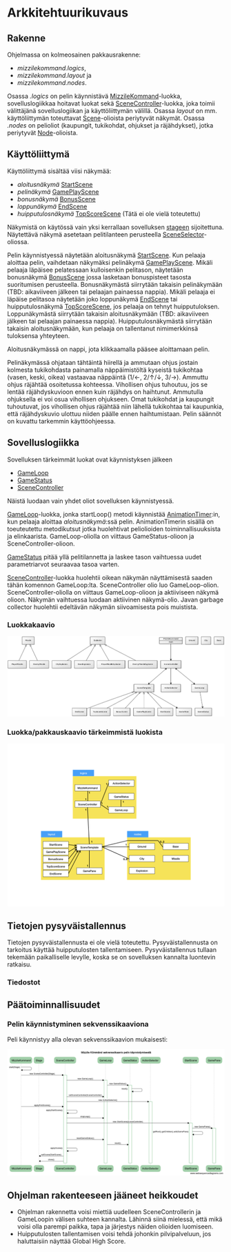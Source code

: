 # Arkkitehtuurikuvaus

## Rakenne

Ohjelmassa on kolmeosainen pakkausrakenne:

* *mizzilekommand.logics*,
* *mizzilekommand.layout* ja
* *mizzilekommand.nodes*.

Osassa *.logics* on pelin käynnistävä [MizzileKommand](https://github.com/majormalfunk/otm-harjoitustyo/blob/master/MizzileKommand/src/main/java/mizzilekommand/logics/MizzileKommand.java "MizzileKommand-luokka")-luokka, sovelluslogiikkaa hoitavat luokat sekä [SceneController](https://github.com/majormalfunk/otm-harjoitustyo/blob/master/MizzileKommand/src/main/java/mizzilekommand/logics/SceneController.java "SceneController-luokka")-luokka, joka toimii välittäjänä sovelluslogiikan ja käyttöliittymän välillä. Osassa *layout* on mm. käyttöliittymän toteuttavat [Scene](https://docs.oracle.com/javase/8/javafx/api/javafx/scene/Scene.html "Javadoc javafx.scene:stä")-olioista periytyvät näkymät. Osassa *.nodes* on pelioliot (kaupungit, tukikohdat, ohjukset ja räjähdykset), jotka periytyvät [Node](https://docs.oracle.com/javase/8/javafx/api/javafx/scene/Node.html "Javadoc javafx.scene.node:sta")-olioista.

## Käyttöliittymä

Käyttöliittymä sisältää viisi näkymää:

* *aloitusnäkymä* [StartScene](https://github.com/majormalfunk/otm-harjoitustyo/blob/master/MizzileKommand/src/main/java/mizzilekommand/layout/StartScene.java "StartScene-luokka")
* *pelinäkymä* [GamePlayScene](https://github.com/majormalfunk/otm-harjoitustyo/blob/master/MizzileKommand/src/main/java/mizzilekommand/layout/GamePlayScene.java "GamePlayScene-luokka")
* *bonusnäkymä* [BonusScene](https://github.com/majormalfunk/otm-harjoitustyo/blob/master/MizzileKommand/src/main/java/mizzilekommand/layout/BonusScene.java "BonusScene-luokka")
* *loppunäkymä* [EndScene](https://github.com/majormalfunk/otm-harjoitustyo/blob/master/MizzileKommand/src/main/java/mizzilekommand/layout/EndScene.java "EndScene-luokka")
* *huipputulosnäkymä* [TopScoreScene](https://github.com/majormalfunk/otm-harjoitustyo/blob/master/MizzileKommand/src/main/java/mizzilekommand/layout/TopScoreScene.java "TopScoreScene-luokka") (Tätä ei ole vielä toteutettu)

Näkymistä on käytössä vain yksi kerrallaan sovelluksen [stageen](https://docs.oracle.com/javase/8/javafx/api/javafx/stage/Stage.html "Javadoc javafx.stage:sta") sijoitettuna. Näytettävä näkymä asetetaan pelitilanteen perusteella [SceneSelector](https://github.com/majormalfunk/otm-harjoitustyo/blob/master/MizzileKommand/src/main/java/mizzilekommand/logics/SceneSelector.java "SceneSelector-luokka")-oliossa.

Pelin käynnistyessä näytetään aloitusnäkymä [StartScene](https://github.com/majormalfunk/otm-harjoitustyo/blob/master/MizzileKommand/src/main/java/mizzilekommand/layout/StartScene.java "StartScene-luokka"). Kun pelaaja aloittaa pelin, vaihdetaan näkymäksi pelinäkymä [GamePlayScene](https://github.com/majormalfunk/otm-harjoitustyo/blob/master/MizzileKommand/src/main/java/mizzilekommand/layout/GamePlayScene.java "GamePlayScene-luokka"). Mikäli pelaaja läpäisee pelatessaan kulloisenkin pelitason, näytetään bonusnäkymä [BonusScene](https://github.com/majormalfunk/otm-harjoitustyo/blob/master/MizzileKommand/src/main/java/mizzilekommand/layout/BonusScene.java "BonusScene-luokka") jossa lasketaan bonuspisteet tasosta suoritumisen perusteella. Bonusnäkymästä siirrytään takaisin pelinäkymään (TBD: aikaviiveen jälkeen tai pelaajan painaessa nappia). Mikäli pelaaja ei läpäise pelitasoa näytetään joko loppunäkymä [EndScene](https://github.com/majormalfunk/otm-harjoitustyo/blob/master/MizzileKommand/src/main/java/mizzilekommand/layout/EndScene.java "EndScene-luokka") tai huipputulosnäkymä [TopScoreScene](https://github.com/majormalfunk/otm-harjoitustyo/blob/master/MizzileKommand/src/main/java/mizzilekommand/layout/TopScoreScene.java "TopScoreScene-luokka"), jos pelaaja on tehnyt huipputuloksen. Loppunäkymästä siirrytään takaisin aloitusnäkymään (TBD: aikaviiveen jälkeen tai pelaajan painaessa nappia). Huipputulosnäkymästä siirrytään takaisin aloitusnäkymään, kun pelaaja on tallentanut nimimerkkinsä tuloksensa yhteyteen.

Aloitusnäkymässä on nappi, jota klikkaamalla pääsee aloittamaan pelin.

Pelinäkymässä ohjataan tähtäintä hiirellä ja ammutaan ohjus jostain kolmesta tukikohdasta painamalla näppäimistöltä kyseistä tukikohtaa (vasen, keski, oikea) vastaavaa näppäintä (1/&larr;, 2/&uarr;/&darr;, 3/&rarr;). Ammuttu ohjus räjähtää osoitetussa kohteessa. Vihollisen ohjus tuhoutuu, jos se lentää räjähdyskuvioon ennen kuin räjähdys on haihtunut. Ammutulla ohjuksella ei voi osua vihollisen ohjukseen. Omat tukikohdat ja kaupungit tuhoutuvat, jos vihollisen ohjus räjähtää niin lähellä tukikohtaa tai kaupunkia, että räjähdyskuvio ulottuu niiden päälle ennen haihtumistaan. Pelin säännöt on kuvattu tarkemmin käyttöohjeessa.

## Sovelluslogiikka

Sovelluksen tärkeimmät luokat ovat käynnistyksen jälkeen

* [GameLoop](https://github.com/majormalfunk/otm-harjoitustyo/blob/master/MizzileKommand/src/main/java/mizzilekommand/logics/GameLoop.java "GameLoop-luokka")
* [GameStatus](https://github.com/majormalfunk/otm-harjoitustyo/blob/master/MizzileKommand/src/main/java/mizzilekommand/logics/GameStatus.java "GameStatus-luokka")
* [SceneController](https://github.com/majormalfunk/otm-harjoitustyo/blob/master/MizzileKommand/src/main/java/mizzilekommand/logics/SceneController.java "SceneController-luokka")

Näistä luodaan vain yhdet oliot sovelluksen käynnistyessä.

[GameLoop](https://github.com/majormalfunk/otm-harjoitustyo/blob/master/MizzileKommand/src/main/java/mizzilekommand/logics/GameLoop.java "GameLoop-luokka")-luokka, jonka startLoop() metodi käynnistää [AnimationTimer](https://docs.oracle.com/javafx/2/api/javafx/animation/AnimationTimer.html "Javadoc javafx.animation.AnimationTimer:sta"):in, kun pelaaja aloittaa *aloitusnäkymä*:ssä pelin. AnimationTimerin sisällä on toeuteutettu metodikutsut jotka huolehtivat peliolioiden toiminnallisuuksista ja elinkaarista. GameLoop-oliolla on viittaus GameStatus-olioon ja SceneController-olioon.

[GameStatus](https://github.com/majormalfunk/otm-harjoitustyo/blob/master/MizzileKommand/src/main/java/mizzilekommand/logics/GameStatus.java "GameStatus-luokka") pitää yllä pelitilannetta ja laskee tason vaihtuessa uudet parametriarvot seuraavaa tasoa varten. 

[SceneController](https://github.com/majormalfunk/otm-harjoitustyo/blob/master/MizzileKommand/src/main/java/mizzilekommand/logics/SceneController.java "SceneController-luokka")-luokka huolehtii oikean näkymän näyttämisestä saaden tähän komennon GameLoop:lta. SceneController olio luo GameLoop-olion. SceneController-oliolla on viittaus GameLoop-olioon ja aktiiviseen näkymä olioon. Näkymän vaihtuessa luodaan aktiivinen näkymä-olio. Javan garbage collector huolehtii edeltävän näkymän siivoamisesta pois muistista.

### Luokkakaavio

![Luokkakaavio](https://github.com/majormalfunk/otm-harjoitustyo/blob/master/dokumentaatio/luokkakaavio.png)

### Luokka/pakkauskaavio tärkeimmistä luokista

![Luokka/pakkauskaavio](https://github.com/majormalfunk/otm-harjoitustyo/blob/master/dokumentaatio/LuokkaPakkauskaavio.png)

## Tietojen pysyväistallennus

Tietojen pysyväistallennusta ei ole vielä toteutettu. Pysyväistallennusta on tarkoitus käyttää huipputulosten tallentamiseen. Pysyväistallennus tullaan tekemään paikalliselle levylle, koska se on sovelluksen kannalta luontevin ratkaisu.

### Tiedostot



## Päätoiminnallisuudet

### Pelin käynnistyminen sekvenssikaaviona

Peli käynnistyy alla olevan sekvenssikaavion mukaisesti:

![Sekvenssikaavio pelin käynnistymisestä](https://github.com/majormalfunk/otm-harjoitustyo/blob/master/dokumentaatio/SekvenssikaavioKaynnistymisesta.png)

## Ohjelman rakenteeseen jääneet heikkoudet

* Ohjelman rakennetta voisi miettiä uudelleen SceneControllerin ja GameLoopin välisen suhteen kannalta. Lähinnä siinä mielessä, että mikä voisi olla parempi paikka, tapa ja järjestys näiden olioiden luomiseen.
* Huipputulosten tallentamisen voisi tehdä johonkin pilvipalveluun, jos haluttaisiin näyttää Global High Score.

